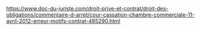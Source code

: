 https://www.doc-du-juriste.com/droit-prive-et-contrat/droit-des-obligations/commentaire-d-arret/cour-cassation-chambre-commerciale-11-avril-2012-erreur-motifs-contrat-485290.html